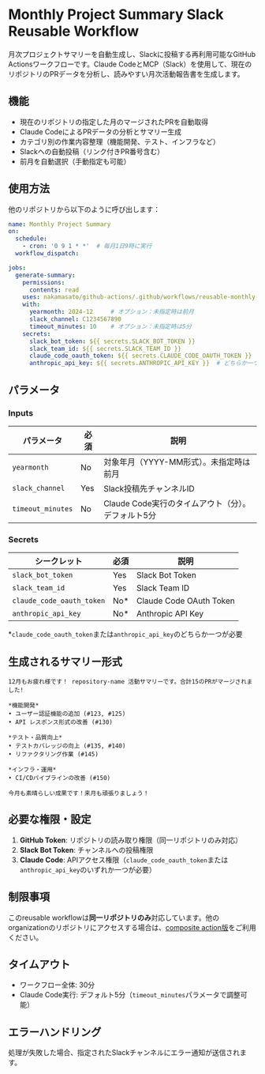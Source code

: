 # Monthly Project Summary Slack Reusable Workflow

月次プロジェクトサマリーを自動生成し、Slackに投稿する再利用可能なGitHub Actionsワークフローです。Claude CodeとMCP（Slack）を使用して、現在のリポジトリのPRデータを分析し、読みやすい月次活動報告書を生成します。

## 機能

- 現在のリポジトリの指定した月のマージされたPRを自動取得
- Claude CodeによるPRデータの分析とサマリー生成
- カテゴリ別の作業内容整理（機能開発、テスト、インフラなど）
- Slackへの自動投稿（リンク付きPR番号含む）
- 前月を自動選択（手動指定も可能）

## 使用方法

他のリポジトリから以下のように呼び出します：

```yaml
name: Monthly Project Summary
on:
  schedule:
    - cron: '0 9 1 * *'  # 毎月1日9時に実行
  workflow_dispatch:

jobs:
  generate-summary:
    permissions:
      contents: read
    uses: nakamasato/github-actions/.github/workflows/reusable-monthly-project-summary-slack.yml@main
    with:
      yearmonth: 2024-12     # オプション：未指定時は前月
      slack_channel: C1234567890
      timeout_minutes: 10    # オプション：未指定時は5分
    secrets:
      slack_bot_token: ${{ secrets.SLACK_BOT_TOKEN }}
      slack_team_id: ${{ secrets.SLACK_TEAM_ID }}
      claude_code_oauth_token: ${{ secrets.CLAUDE_CODE_OAUTH_TOKEN }}  # どちらか一つが必要
      anthropic_api_key: ${{ secrets.ANTHROPIC_API_KEY }}  # どちらか一つが必要
```

## パラメータ

### Inputs

| パラメータ | 必須 | 説明 |
|-----------|------|------|
| `yearmonth` | No | 対象年月（YYYY-MM形式）。未指定時は前月 |
| `slack_channel` | Yes | Slack投稿先チャンネルID |
| `timeout_minutes` | No | Claude Code実行のタイムアウト（分）。デフォルト5分 |

### Secrets

| シークレット | 必須 | 説明 |
|-------------|------|------|
| `slack_bot_token` | Yes | Slack Bot Token |
| `slack_team_id` | Yes | Slack Team ID |
| `claude_code_oauth_token` | No* | Claude Code OAuth Token |
| `anthropic_api_key` | No* | Anthropic API Key |

*`claude_code_oauth_token`または`anthropic_api_key`のどちらか一つが必要

## 生成されるサマリー形式

```
12月もお疲れ様です！ repository-name 活動サマリーです。合計15のPRがマージされました!

*機能開発*
• ユーザー認証機能の追加 (#123, #125)
• API レスポンス形式の改善 (#130)

*テスト・品質向上*
• テストカバレッジの向上 (#135, #140)
• リファクタリング作業 (#145)

*インフラ・運用*
• CI/CDパイプラインの改善 (#150)

今月も素晴らしい成果です！来月も頑張りましょう！
```

## 必要な権限・設定

1. **GitHub Token**: リポジトリの読み取り権限（同一リポジトリのみ対応）
2. **Slack Bot Token**: チャンネルへの投稿権限
3. **Claude Code**: APIアクセス権限（`claude_code_oauth_token`または`anthropic_api_key`のいずれか一つが必要）

## 制限事項

このreusable workflowは**同一リポジトリのみ**対応しています。他のorganizationのリポジトリにアクセスする場合は、[composite action版](../../monthly-project-summary-slack/README.md)をご利用ください。

## タイムアウト

- ワークフロー全体: 30分
- Claude Code実行: デフォルト5分（`timeout_minutes`パラメータで調整可能）

## エラーハンドリング

処理が失敗した場合、指定されたSlackチャンネルにエラー通知が送信されます。
